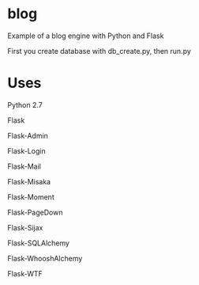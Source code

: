 # blog
Example of a blog engine with Python and Flask

First you create database with db_create.py, then run.py

# Uses
Python 2.7

Flask

Flask-Admin

Flask-Login

Flask-Mail

Flask-Misaka

Flask-Moment

Flask-PageDown

Flask-Sijax

Flask-SQLAlchemy

Flask-WhooshAlchemy

Flask-WTF
